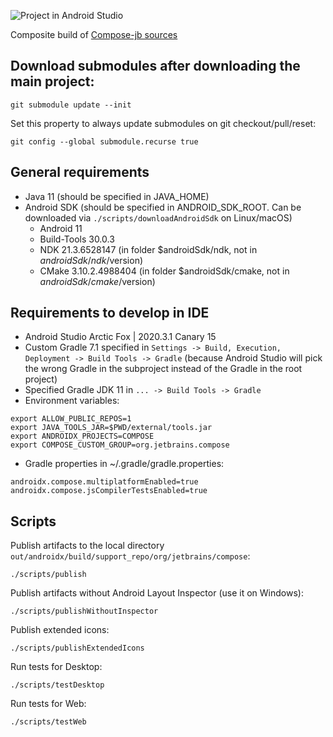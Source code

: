 ![Project in Android Studio](screenshots/studio.png)

Composite build of [Compose-jb sources](https://github.com/JetBrains/androidx)

## Download submodules after downloading the main project:
```
git submodule update --init
```
Set this property to always update submodules on git checkout/pull/reset:
```
git config --global submodule.recurse true
```

## General requirements
- Java 11 (should be specified in JAVA_HOME)
- Android SDK (should be specified in ANDROID_SDK_ROOT. Can be downloaded via `./scripts/downloadAndroidSdk` on Linux/macOS)
  - Android 11
  - Build-Tools 30.0.3
  - NDK 21.3.6528147 (in folder $androidSdk/ndk, not in $androidSdk/ndk/$version)
  - CMake 3.10.2.4988404 (in folder $androidSdk/cmake, not in $androidSdk/cmake/$version)

## Requirements to develop in IDE
- Android Studio Arctic Fox | 2020.3.1 Canary 15
- Custom Gradle 7.1 specified in `Settings -> Build, Execution, Deployment -> Build Tools -> Gradle` (because Android Studio will pick the wrong Gradle in the subproject instead of the Gradle in the root project)
- Specified Gradle JDK 11 in `... -> Build Tools -> Gradle`
- Environment variables:
```
export ALLOW_PUBLIC_REPOS=1
export JAVA_TOOLS_JAR=$PWD/external/tools.jar
export ANDROIDX_PROJECTS=COMPOSE
export COMPOSE_CUSTOM_GROUP=org.jetbrains.compose
```
- Gradle properties in ~/.gradle/gradle.properties:
```
androidx.compose.multiplatformEnabled=true
androidx.compose.jsCompilerTestsEnabled=true
```

## Scripts
Publish artifacts to the local directory `out/androidx/build/support_repo/org/jetbrains/compose`:
```
./scripts/publish
```
Publish artifacts without Android Layout Inspector (use it on Windows):
```
./scripts/publishWithoutInspector
```
Publish extended icons:
```
./scripts/publishExtendedIcons
```

Run tests for Desktop:
```
./scripts/testDesktop
```

Run tests for Web:
```
./scripts/testWeb
```